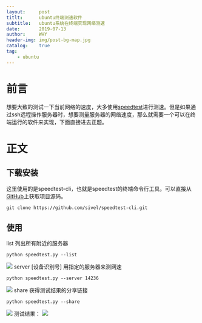 ```yaml
---
layout:     post
titlt:      ubuntu终端测速软件
subtitle:   ubuntu系统在终端实现网络测速
date:       2019-07-13
author:     WHY
header-img: img/post-bg-map.jpg
catalog:    true
tag:
    - ubuntu
---
```


# 前言
想要大致的测试一下当前网络的速度，大多使用[speedtest](https://www.speedtest.net/)进行测速。但是如果通过ssh远程操作服务器时，想要测量服务器的网络速度，那么就需要一个可以在终端运行的软件来实现，下面直接进去正题。

# 正文
## 下载安装
这里使用的是speedtest-cli，也就是speedtest的终端命令行工具。可以直接从[GitHub](github.com/sivel/speedtest-cli.git)上获取项目源码。
```shell
git clone https://github.com/sivel/speedtest-cli.git
```
## 使用
list 列出所有附近的服务器
```shell
python speedtest.py --list
```
![](http://ww1.sinaimg.cn/large/006tNc79ly1g4zom9nurbj311o06eq4v.jpg)
server [设备识别号] 用指定的服务器来测网速
```shell
python speedtest.py --server 14236
```
![](http://ww3.sinaimg.cn/large/006tNc79ly1g4zou5nyj0j30zi0co76n.jpg)
share 获得测试结果的分享链接
```shell
python speedtest.py --share
```
![](http://ww3.sinaimg.cn/large/006tNc79ly1g4zoykxp18j311m0ds412.jpg)
测试结果：
![](https://www.speedtest.net/result/8416244003.png)